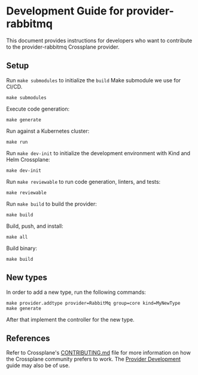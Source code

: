 # Development Guide for provider-rabbitmq

This document provides instructions for developers who want to contribute to the provider-rabbitmq Crossplane provider.

## Setup

Run `make submodules` to initialize the `build` Make submodule we use for CI/CD.

```shell
make submodules
```

Execute code generation:

```shell
make generate
```

Run against a Kubernetes cluster:

```shell
make run
```

Run `make dev-init` to initialize the development environment with Kind and Helm Crossplane:

```shell
make dev-init
```

Run `make reviewable` to run code generation, linters, and tests:

```shell
make reviewable
```

Run `make build` to build the provider:

```shell
make build
```

Build, push, and install:

```shell
make all
```

Build binary:

```shell
make build
```

## New types

In order to add a new type, run the following commands:

```shell
make provider.addtype provider=RabbitMq group=core kind=MyNewType
make generate
```

After that implement the controller for the new type.

## References

Refer to Crossplane's [CONTRIBUTING.md](https://github.com/crossplane/crossplane/blob/master/CONTRIBUTING.md) file for more information on how the Crossplane community prefers to work. The [Provider Development](https://github.com/crossplane/crossplane/blob/master/contributing/guide-provider-development.md) guide may also be of use.